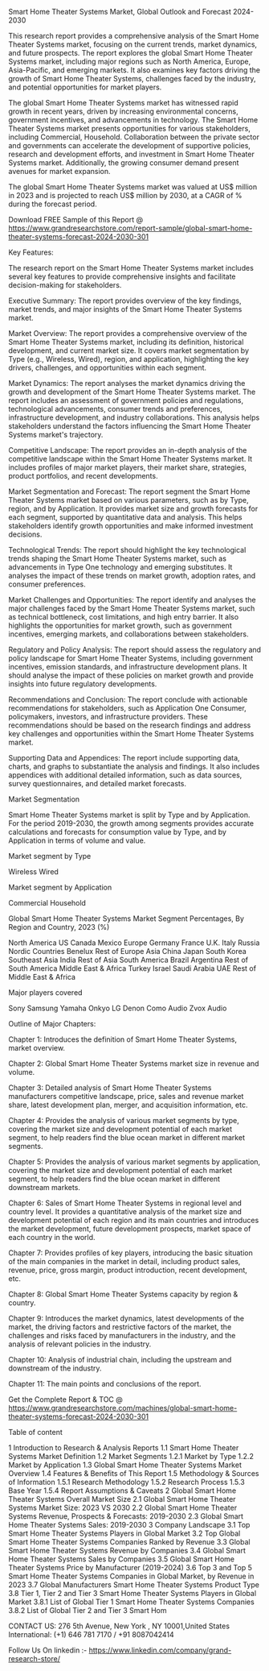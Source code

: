 Smart Home Theater Systems Market, Global Outlook and Forecast 2024-2030

This research report provides a comprehensive analysis of the Smart Home Theater Systems market, focusing on the current trends, market dynamics, and future prospects. The report explores the global Smart Home Theater Systems market, including major regions such as North America, Europe, Asia-Pacific, and emerging markets. It also examines key factors driving the growth of Smart Home Theater Systems, challenges faced by the industry, and potential opportunities for market players.

The global Smart Home Theater Systems market has witnessed rapid growth in recent years, driven by increasing environmental concerns, government incentives, and advancements in technology. The Smart Home Theater Systems market presents opportunities for various stakeholders, including Commercial, Household. Collaboration between the private sector and governments can accelerate the development of supportive policies, research and development efforts, and investment in Smart Home Theater Systems market. Additionally, the growing consumer demand present avenues for market expansion.

The global Smart Home Theater Systems market was valued at US$ million in 2023 and is projected to reach US$ million by 2030, at a CAGR of % during the forecast period.

Download FREE Sample of this Report @ https://www.grandresearchstore.com/report-sample/global-smart-home-theater-systems-forecast-2024-2030-301


Key Features:

The research report on the Smart Home Theater Systems market includes several key features to provide comprehensive insights and facilitate decision-making for stakeholders.

Executive Summary: The report provides overview of the key findings, market trends, and major insights of the Smart Home Theater Systems market.

Market Overview: The report provides a comprehensive overview of the Smart Home Theater Systems market, including its definition, historical development, and current market size. It covers market segmentation by Type (e.g., Wireless, Wired), region, and application, highlighting the key drivers, challenges, and opportunities within each segment.

Market Dynamics: The report analyses the market dynamics driving the growth and development of the Smart Home Theater Systems market. The report includes an assessment of government policies and regulations, technological advancements, consumer trends and preferences, infrastructure development, and industry collaborations. This analysis helps stakeholders understand the factors influencing the Smart Home Theater Systems market's trajectory.

Competitive Landscape: The report provides an in-depth analysis of the competitive landscape within the Smart Home Theater Systems market. It includes profiles of major market players, their market share, strategies, product portfolios, and recent developments.

Market Segmentation and Forecast: The report segment the Smart Home Theater Systems market based on various parameters, such as by Type, region, and by Application. It provides market size and growth forecasts for each segment, supported by quantitative data and analysis. This helps stakeholders identify growth opportunities and make informed investment decisions.

Technological Trends: The report should highlight the key technological trends shaping the Smart Home Theater Systems market, such as advancements in Type One technology and emerging substitutes. It analyses the impact of these trends on market growth, adoption rates, and consumer preferences.

Market Challenges and Opportunities: The report identify and analyses the major challenges faced by the Smart Home Theater Systems market, such as technical bottleneck, cost limitations, and high entry barrier. It also highlights the opportunities for market growth, such as government incentives, emerging markets, and collaborations between stakeholders.

Regulatory and Policy Analysis: The report should assess the regulatory and policy landscape for Smart Home Theater Systems, including government incentives, emission standards, and infrastructure development plans. It should analyse the impact of these policies on market growth and provide insights into future regulatory developments.

Recommendations and Conclusion: The report conclude with actionable recommendations for stakeholders, such as Application One Consumer, policymakers, investors, and infrastructure providers. These recommendations should be based on the research findings and address key challenges and opportunities within the Smart Home Theater Systems market.

Supporting Data and Appendices: The report include supporting data, charts, and graphs to substantiate the analysis and findings. It also includes appendices with additional detailed information, such as data sources, survey questionnaires, and detailed market forecasts.

Market Segmentation

Smart Home Theater Systems market is split by Type and by Application. For the period 2019-2030, the growth among segments provides accurate calculations and forecasts for consumption value by Type, and by Application in terms of volume and value.

Market segment by Type



Wireless
Wired


Market segment by Application



Commercial
Household


Global Smart Home Theater Systems Market Segment Percentages, By Region and Country, 2023 (%)



North America
US
Canada
Mexico
Europe
Germany
France
U.K.
Italy
Russia
Nordic Countries
Benelux
Rest of Europe
Asia
China
Japan
South Korea
Southeast Asia
India
Rest of Asia
South America
Brazil
Argentina
Rest of South America
Middle East & Africa
Turkey
Israel
Saudi Arabia
UAE
Rest of Middle East & Africa


Major players covered



Sony
Samsung
Yamaha
Onkyo
LG
Denon
Como Audio
Zvox Audio


Outline of Major Chapters:

Chapter 1: Introduces the definition of Smart Home Theater Systems, market overview.

Chapter 2: Global Smart Home Theater Systems market size in revenue and volume.

Chapter 3: Detailed analysis of Smart Home Theater Systems manufacturers competitive landscape, price, sales and revenue market share, latest development plan, merger, and acquisition information, etc.

Chapter 4: Provides the analysis of various market segments by type, covering the market size and development potential of each market segment, to help readers find the blue ocean market in different market segments.

Chapter 5: Provides the analysis of various market segments by application, covering the market size and development potential of each market segment, to help readers find the blue ocean market in different downstream markets.

Chapter 6: Sales of Smart Home Theater Systems in regional level and country level. It provides a quantitative analysis of the market size and development potential of each region and its main countries and introduces the market development, future development prospects, market space of each country in the world.

Chapter 7: Provides profiles of key players, introducing the basic situation of the main companies in the market in detail, including product sales, revenue, price, gross margin, product introduction, recent development, etc.

Chapter 8: Global Smart Home Theater Systems capacity by region & country.

Chapter 9: Introduces the market dynamics, latest developments of the market, the driving factors and restrictive factors of the market, the challenges and risks faced by manufacturers in the industry, and the analysis of relevant policies in the industry.

Chapter 10: Analysis of industrial chain, including the upstream and downstream of the industry.

Chapter 11: The main points and conclusions of the report.

Get the Complete Report & TOC @ https://www.grandresearchstore.com/machines/global-smart-home-theater-systems-forecast-2024-2030-301

Table of content

1 Introduction to Research & Analysis Reports
1.1 Smart Home Theater Systems Market Definition
1.2 Market Segments
1.2.1 Market by Type
1.2.2 Market by Application
1.3 Global Smart Home Theater Systems Market Overview
1.4 Features & Benefits of This Report
1.5 Methodology & Sources of Information
1.5.1 Research Methodology
1.5.2 Research Process
1.5.3 Base Year
1.5.4 Report Assumptions & Caveats
2 Global Smart Home Theater Systems Overall Market Size
2.1 Global Smart Home Theater Systems Market Size: 2023 VS 2030
2.2 Global Smart Home Theater Systems Revenue, Prospects & Forecasts: 2019-2030
2.3 Global Smart Home Theater Systems Sales: 2019-2030
3 Company Landscape
3.1 Top Smart Home Theater Systems Players in Global Market
3.2 Top Global Smart Home Theater Systems Companies Ranked by Revenue
3.3 Global Smart Home Theater Systems Revenue by Companies
3.4 Global Smart Home Theater Systems Sales by Companies
3.5 Global Smart Home Theater Systems Price by Manufacturer (2019-2024)
3.6 Top 3 and Top 5 Smart Home Theater Systems Companies in Global Market, by Revenue in 2023
3.7 Global Manufacturers Smart Home Theater Systems Product Type
3.8 Tier 1, Tier 2 and Tier 3 Smart Home Theater Systems Players in Global Market
3.8.1 List of Global Tier 1 Smart Home Theater Systems Companies
3.8.2 List of Global Tier 2 and Tier 3 Smart Hom

CONTACT US:
276 5th Avenue, New York , NY 10001,United States
International: (+1) 646 781 7170 / +91 8087042414

Follow Us On linkedin :- https://www.linkedin.com/company/grand-research-store/


 
